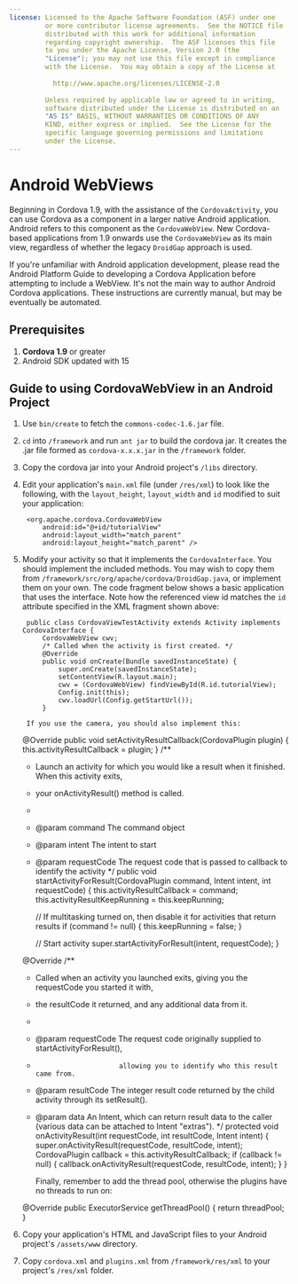 ```yaml
---
license: Licensed to the Apache Software Foundation (ASF) under one
         or more contributor license agreements.  See the NOTICE file
         distributed with this work for additional information
         regarding copyright ownership.  The ASF licenses this file
         to you under the Apache License, Version 2.0 (the
         "License"); you may not use this file except in compliance
         with the License.  You may obtain a copy of the License at
         
           http://www.apache.org/licenses/LICENSE-2.0
         
         Unless required by applicable law or agreed to in writing,
         software distributed under the License is distributed on an
         "AS IS" BASIS, WITHOUT WARRANTIES OR CONDITIONS OF ANY
         KIND, either express or implied.  See the License for the
         specific language governing permissions and limitations
         under the License.
---
```


# Android WebViews

Beginning in Cordova 1.9, with the assistance of the
`CordovaActivity`, you can use Cordova as a component in a larger
native Android application. Android refers to this component as the
`CordovaWebView`. New Cordova-based applications from 1.9 onwards use
the `CordovaWebView` as its main view, regardless of whether the
legacy `DroidGap` approach is used.

If you're unfamiliar with Android application development, please read
the Android Platform Guide to developing a Cordova Application before
attempting to include a WebView. It's not the main way to author
Android Cordova applications. These instructions are currently manual,
but may be eventually be automated.

## Prerequisites

1. **Cordova 1.9** or greater
2. Android SDK updated with 15

## Guide to using CordovaWebView in an Android Project

1. Use `bin/create` to fetch the `commons-codec-1.6.jar` file.
2. `cd` into `/framework` and run `ant jar` to build the cordova jar. It creates the .jar file formed as `cordova-x.x.x.jar` in the `/framework` folder.
3. Copy the cordova jar into your Android project's `/libs` directory.
4. Edit your application's `main.xml` file (under `/res/xml`) to look like the following, with the `layout_height`, `layout_width` and `id` modified to suit your application:

        <org.apache.cordova.CordovaWebView
            android:id="@+id/tutorialView"
            android:layout_width="match_parent"
            android:layout_height="match_parent" />

5. Modify your activity so that it implements the `CordovaInterface`.  You should implement the included methods.  You may wish to copy them from `/framework/src/org/apache/cordova/DroidGap.java`, or implement them on your own.  The code fragment below shows a basic application that uses the interface. Note how the referenced view id matches the `id` attribute specified in the XML fragment shown above:

        public class CordovaViewTestActivity extends Activity implements CordovaInterface {
            CordovaWebView cwv;
            /* Called when the activity is first created. */
            @Override
            public void onCreate(Bundle savedInstanceState) {
                super.onCreate(savedInstanceState);
                setContentView(R.layout.main);
                cwv = (CordovaWebView) findViewById(R.id.tutorialView);
                Config.init(this);
                cwv.loadUrl(Config.getStartUrl());
            }

        If you use the camera, you should also implement this:

    @Override
    public void setActivityResultCallback(CordovaPlugin plugin) {
        this.activityResultCallback = plugin;
    }
    /**
     * Launch an activity for which you would like a result when it finished. When this activity exits,
     * your onActivityResult() method is called.
     *
     * @param command           The command object
     * @param intent            The intent to start
     * @param requestCode       The request code that is passed to callback to identify the activity
     */
    public void startActivityForResult(CordovaPlugin command, Intent intent, int requestCode) {
        this.activityResultCallback = command;
        this.activityResultKeepRunning = this.keepRunning;
        
        // If multitasking turned on, then disable it for activities that return results
        if (command != null) {
            this.keepRunning = false;
        }
        
        // Start activity
        super.startActivityForResult(intent, requestCode);
    }
    
    @Override
    /**
     * Called when an activity you launched exits, giving you the requestCode you started it with,
     * the resultCode it returned, and any additional data from it.
     *
     * @param requestCode       The request code originally supplied to startActivityForResult(),
     *                          allowing you to identify who this result came from.
     * @param resultCode        The integer result code returned by the child activity through its setResult().
     * @param data              An Intent, which can return result data to the caller (various data can be attached to Intent "extras").
     */
    protected void onActivityResult(int requestCode, int resultCode, Intent intent) {
        super.onActivityResult(requestCode, resultCode, intent);
        CordovaPlugin callback = this.activityResultCallback;
        if (callback != null) {
            callback.onActivityResult(requestCode, resultCode, intent);
        }
    }

        Finally, remember to add the thread pool, otherwise the plugins have no threads to run on:

    @Override
    public ExecutorService getThreadPool() {
        return threadPool;
    }

6. Copy your application's HTML and JavaScript files to your Android project's `/assets/www` directory.
7. Copy `cordova.xml` and `plugins.xml` from `/framework/res/xml` to your project's `/res/xml` folder.
